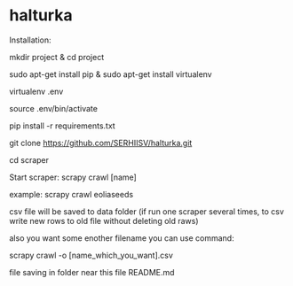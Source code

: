 # halturka
Installation:

mkdir project & cd project

sudo apt-get install pip & sudo apt-get install virtualenv

virtualenv .env

source .env/bin/activate

pip install -r requirements.txt

git clone https://github.com/SERHIISV/halturka.git

cd scraper

Start scraper:
scrapy crawl [name]

example:
scrapy crawl eoliaseeds

csv file will be saved to data folder 
(if run one scraper several times, to csv write new rows to old file without deleting old raws)

also you want some enother filename you can use command:

scrapy crawl <name> -o [name_which_you_want].csv

file saving in folder near this file README.md
